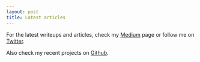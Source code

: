 ```yaml
---
layout: post
title: Latest articles
---
```


For the latest writeups and articles, check my [Medium](https://medium.com/@carlosedp/) page or follow me on [Twitter](https://twitter.com/carlosedp).

Also check my recent projects on [Github](https://github.com/carlosedp).

